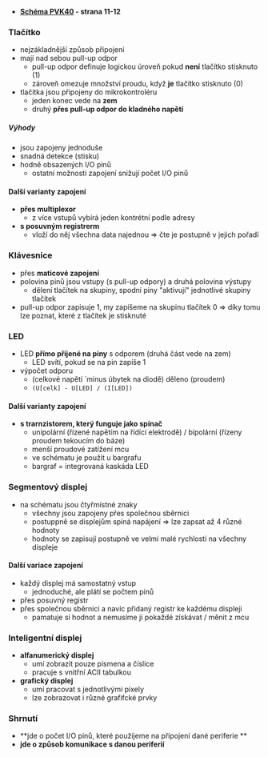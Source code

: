 - **[Schéma PVK40](obsidian://open?vault=Maturita2023&file=MIT_maturitni_otazky%2Fpvk40_cz.pdf) - strana 11-12** 

### Tlačítko

- nejzákladnější způsob připojení
- mají nad sebou pull-up odpor
	- pull-up odpor definuje logickou úroveň pokud **není** tlačítko stisknuto (1)
	- zároveň omezuje množství proudu, když **je** tlačítko stisknuto (0)
- tlačítka jsou připojeny do mikrokontroléru
	- jeden konec vede na **zem**
	- druhý **přes pull-up odpor do kladného napětí**

##### Výhody

-  jsou zapojeny jednoduše
- snadná detekce (stisku)
- hodně obsazených I/O pinů
	- ostatní možnosti zapojení snižují počet I/O pinů

#### Další varianty zapojení

- **přes multiplexor**
	- z více vstupů vybírá jeden kontrétní podle adresy
- **s posuvným registrerm**
	- vloží do něj všechna data najednou => čte je postupně v jejich pořadí

### Klávesnice

- přes **maticové zapojení**
- polovina pinů jsou vstupy (s pull-up odpory) a druhá polovina výstupy
	- dělení tlačítek na skupiny, spodní piny "aktivují" jednotlivé skupiny tlačítek
- pull-up odpor zapisuje 1, my zapíšeme na skupinu tlačítek 0 => díky tomu lze poznat, které z tlačítek je stisknuté


### LED

- LED **přímo přijené na piny** s odporem (druhá část vede na zem)
	- LED svítí, pokud se na pin zapíše 1
- výpočet odporu
	- (celkové napětí ´minus úbytek na diodě) děleno (proudem)
	- `(U[celk] - U[LED] / (I[LED])`

#### Další varianty zapojení

- **s trarnzistorem, který funguje jako spínač**
	- unipolární  (řízené napětím na řídící elektrodě) / bipolární (řízeny proudem tekoucím do báze)
	- menší proudové zatížení mcu
	- ve schématu je použit u bargrafu
	- bargraf = integrovaná kaskáda LED

### Segmentový displej

- na schématu jsou čtyřmístné znaky
	- všechny jsou zapojeny přes společnou sběrnici
	- postuppně se displejům spíná napájení => lze zapsat až 4 různé hodnoty
	- hodnoty se zapisují postupně ve velmi malé rychlosti na všechny displeje

#### Další variace zapojení

- každý displej má samostatný vstup
	- jednoduché, ale plátí se počtem pinů
- přes posuvný registr
- přes společnou sběrnici a navíc přidaný registr ke každému displeji
	- pamatuje si hodnot a nemusíme ji pokaždé získávat / měnit  z mcu 

### Inteligentní displej

- **alfanumerický displej**
	- umí zobrazit pouze písmena a číslice
	- pracuje s vnitřní ACII tabulkou
- **grafický displej**
	- umí pracovat s jednotlivými pixely
	- lze zobrazovat i různé grafifcké prvky

### Shrnutí

- **jde o počet I/O pinů, které použijeme na připojení dané periferie **
- **jde o způsob komunikace s danou periferií**